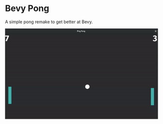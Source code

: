 # Bevy Pong

A simple pong remake to get better at Bevy.

![Gameplay of Bevy Pong](./bevy_pong.gif)
